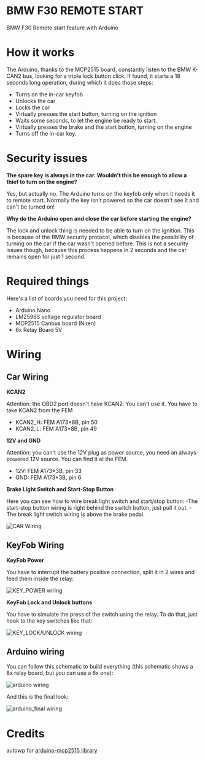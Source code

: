 # BMW F30 REMOTE START
BMW F30 Remote start feature with Arduino

# How it works
The Arduino, thanks to the MCP2515 board, constantly listen to the BMW K-CAN2 bus, looking for a triple lock button click. If found, it starts a 18 seconds long operation, during which it does those steps:
- Turns on the in-car keyfob
- Unlocks the car
- Locks the car 
- Virtually presses the start button, turning on the ignition
- Waits some seconds, to let the engine be ready to start.
- Virtually presses the brake and the start button, turning on the engine
- Turns off the in-car key.

# Security issues
**The spare key is always in the car. Wouldn't this be enough to allow a thief to turn on the engine?**

Yes, but actually no. The Arduino turns on the keyfob only when it needs it to remote start. Normally the key isn't powered so the car doesn't see it and can't be turned on!



**Why do the Arduino open and close the car before starting the engine?**

The lock and unlock thing is needed to be able to turn on the ignition. This is because of the BMW security protocol, which disables the possibility of turning on the car if the car wasn't opened before. This is not a security issues though, because this process happens in 2 seconds and the car remains open for just 1 second.

# Required things
Here's a list of boards you need for this project:
- Arduino Nano
- LM2596S voltage regulator board
- MCP2515 Canbus board (Niren)
- 6x Relay Board 5V

# Wiring

## Car Wiring

**KCAN2**

Attention: the OBD2 port doesn't have KCAN2. You can't use it. You have to take KCAN2 from the FEM
- KCAN2_H: FEM A173\*8B, pin 50
- KCAN2_L: FEM A173\*8B, pin 49


**12V and GND**

Attention: you can't use the 12V plug as power source, you need an always-powered 12V source. You can find it at the FEM.
- 12V: FEM A173\*3B, pin 33
- GND: FEM A173\*3B, pin 6


**Brake Light Switch and Start-Stop Button**

Here you can see how to wire break light switch and start/stop button:
-The start-stop button wiring is right behind the switch button, just pull it out.
-The break light switch wiring is above the brake pedal.

![CAR Wiring](images/wiring_1.png)

## KeyFob Wiring

**KeyFob Power**

You have to interrupt the battery positive connection, split it in 2 wires and feed them inside the relay:

![KEY_POWER wiring](images/wiring_2.jpg)


**KeyFob Lock and Unlock buttons**

You have to simulate the press of the switch using the relay. To do that, just hook to the key switches like that:

![KEY_LOCK/UNLOCK wiring](images/wiring_3.jpg)

## Arduino wiring

You can follow this schematic to build everything (this schematic shows a 8x relay board, but you can use a 6x one):

![arduino wiring](images/wiring_4.png)

And this is the final look:

![arduino_final wiring](images/wiring_5.jpg)

# Credits
autowp for [arduino-mcp2515 library](https://github.com/autowp/arduino-mcp2515)
